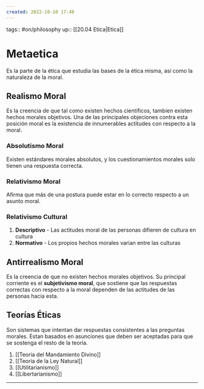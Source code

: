 ```yaml
---
created: 2022-10-10 17:48
---
```

tags:: #on/philosophy 
up:: [[20.04 Etica|Etica]]
# Metaetica
Es la parte de la ética que estudia las bases de la ética misma, asi como la naturaleza de la moral.

## Realismo Moral
Es la creencia de que tal como existen hechos científicos, tambien existen hechos morales objetivos. Una de las principales objeciones contra esta posición moral es la existencia de innumerables actitudes con respecto a la moral.

### Absolutismo Moral
Existen estándares morales absolutos, y los cuestionamientos morales solo tienen una respuesta correcta.

### Relativismo Moral
Afirma que más de una postura puede estar en lo correcto respecto a un asunto moral.

### Relativismo Cultural
1. **Descriptivo** - Las actitudes moral de las personas difieren de cultura en cultura
2. **Normativo** - Los propios hechos morales varian entre las culturas

## Antirrealismo Moral
Es la creencia de que no existen hechos morales objetivos. Su principal corriente es el **subjetivismo moral**, que sostiene que las respuestas correctas con respecto a la moral dependen de las actitudes de las personas hacia esta.

## Teorías Éticas
Son sistemas que intentan dar respuestas consistentes a las preguntas morales. Estan basados en asunciones que deben ser aceptadas para que se sostenga el resto de la teoría.
1. [[Teoria del Mandamiento Divino]]
2. [[Teoria de la Ley Natural]]
3. [[Utilitarianismo]]
4. [[Libertarianismo]]
___
